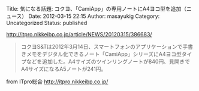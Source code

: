 Title: 気になる話題: コクヨ、「CamiApp」の専用ノートにA4ヨコ型を追加（ニュース）
Date: 2012-03-15 22:15
Author: masayukig
Category: Uncategorized
Status: published

<http://itpro.nikkeibp.co.jp/article/NEWS/20120315/386683/>

> コクヨS&Tは2012年3月14日、スマートフォンのアプリケーションで手書きメモをデジタル化できるノート「CamiApp」シリーズにA4ヨコ型タイプなどを追加した。A4サイズのツインリングノートが840円、見開きでA4サイズになるA5ノートが241円。

from ITpro総合 <http://itpro.nikkeibp.co.jp/>

